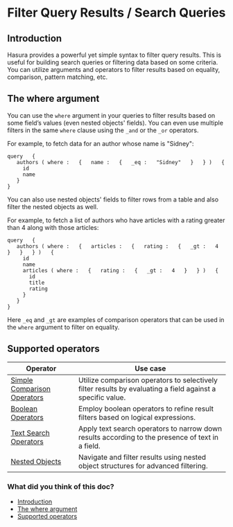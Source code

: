 # Filter Query Results / Search Queries

## Introduction​

Hasura provides a powerful yet simple syntax to filter query results. This is useful for building search queries or
filtering data based on some criteria. You can utilize arguments and operators to filter results based on
equality, comparison, pattern matching, etc.

## The where argument​

You can use the `where` argument in your queries to filter results based on some field’s values (even nested objects'
fields). You can even use multiple filters in the same `where` clause using the `_and` or the `_or` operators.

For example, to fetch data for an author whose name is "Sidney":

```
query   {
   authors ( where :   {   name :   {   _eq :   "Sidney"   }   } )   {
     id
     name
   }
}
```

You can also use nested objects' fields to filter rows from a table and also filter the nested objects as well.

For example, to fetch a list of authors who have articles with a rating greater than 4 along with those articles:

```
query   {
   authors ( where :   {   articles :   {   rating :   {   _gt :   4   }   }   } )   {
     id
     name
     articles ( where :   {   rating :   {   _gt :   4   }   } )   {
       id
       title
       rating
     }
   }
}
```

Here `_eq` and `_gt` are examples of comparison operators that can be used in the `where` argument to filter on
equality.

## Supported operators​

| Operator | Use case |
|---|---|
| [ Simple Comparison Operators ](https://hasura.io/docs/3.0/graphql-api/queries/filters/comparison-operators/) | Utilize comparison operators to selectively filter results by evaluating a field against a specific value. |
| [ Boolean Operators ](https://hasura.io/docs/3.0/graphql-api/queries/filters/boolean-operators/) | Employ boolean operators to refine result filters based on logical expressions. |
| [ Text Search Operators ](https://hasura.io/docs/3.0/graphql-api/queries/filters/text-search-operators/) | Apply text search operators to narrow down results according to the presence of text in a field. |
| [ Nested Objects ](https://hasura.io/docs/3.0/graphql-api/queries/filters/nested-objects/) | Navigate and filter results using nested object structures for advanced filtering. |


### What did you think of this doc?

- [ Introduction ](https://hasura.io/docs/3.0/graphql-api/queries/filters/index/#introduction)
- [ The where argument ](https://hasura.io/docs/3.0/graphql-api/queries/filters/index/#the-where-argument)
- [ Supported operators ](https://hasura.io/docs/3.0/graphql-api/queries/filters/index/#supported-operators)
